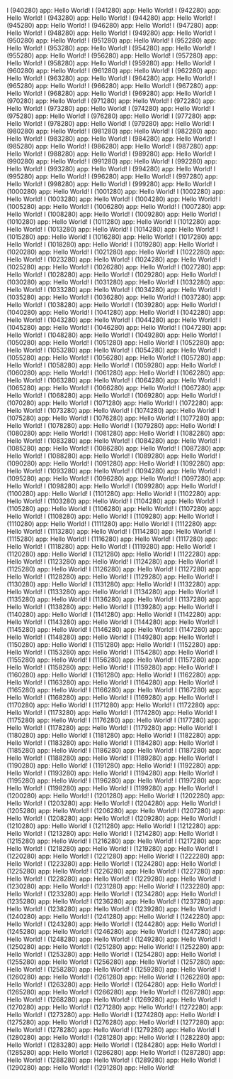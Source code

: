 I (940280) app: Hello World!
I (941280) app: Hello World!
I (942280) app: Hello World!
I (943280) app: Hello World!
I (944280) app: Hello World!
I (945280) app: Hello World!
I (946280) app: Hello World!
I (947280) app: Hello World!
I (948280) app: Hello World!
I (949280) app: Hello World!
I (950280) app: Hello World!
I (951280) app: Hello World!
I (952280) app: Hello World!
I (953280) app: Hello World!
I (954280) app: Hello World!
I (955280) app: Hello World!
I (956280) app: Hello World!
I (957280) app: Hello World!
I (958280) app: Hello World!
I (959280) app: Hello World!
I (960280) app: Hello World!
I (961280) app: Hello World!
I (962280) app: Hello World!
I (963280) app: Hello World!
I (964280) app: Hello World!
I (965280) app: Hello World!
I (966280) app: Hello World!
I (967280) app: Hello World!
I (968280) app: Hello World!
I (969280) app: Hello World!
I (970280) app: Hello World!
I (971280) app: Hello World!
I (972280) app: Hello World!
I (973280) app: Hello World!
I (974280) app: Hello World!
I (975280) app: Hello World!
I (976280) app: Hello World!
I (977280) app: Hello World!
I (978280) app: Hello World!
I (979280) app: Hello World!
I (980280) app: Hello World!
I (981280) app: Hello World!
I (982280) app: Hello World!
I (983280) app: Hello World!
I (984280) app: Hello World!
I (985280) app: Hello World!
I (986280) app: Hello World!
I (987280) app: Hello World!
I (988280) app: Hello World!
I (989280) app: Hello World!
I (990280) app: Hello World!
I (991280) app: Hello World!
I (992280) app: Hello World!
I (993280) app: Hello World!
I (994280) app: Hello World!
I (995280) app: Hello World!
I (996280) app: Hello World!
I (997280) app: Hello World!
I (998280) app: Hello World!
I (999280) app: Hello World!
I (1000280) app: Hello World!
I (1001280) app: Hello World!
I (1002280) app: Hello World!
I (1003280) app: Hello World!
I (1004280) app: Hello World!
I (1005280) app: Hello World!
I (1006280) app: Hello World!
I (1007280) app: Hello World!
I (1008280) app: Hello World!
I (1009280) app: Hello World!
I (1010280) app: Hello World!
I (1011280) app: Hello World!
I (1012280) app: Hello World!
I (1013280) app: Hello World!
I (1014280) app: Hello World!
I (1015280) app: Hello World!
I (1016280) app: Hello World!
I (1017280) app: Hello World!
I (1018280) app: Hello World!
I (1019280) app: Hello World!
I (1020280) app: Hello World!
I (1021280) app: Hello World!
I (1022280) app: Hello World!
I (1023280) app: Hello World!
I (1024280) app: Hello World!
I (1025280) app: Hello World!
I (1026280) app: Hello World!
I (1027280) app: Hello World!
I (1028280) app: Hello World!
I (1029280) app: Hello World!
I (1030280) app: Hello World!
I (1031280) app: Hello World!
I (1032280) app: Hello World!
I (1033280) app: Hello World!
I (1034280) app: Hello World!
I (1035280) app: Hello World!
I (1036280) app: Hello World!
I (1037280) app: Hello World!
I (1038280) app: Hello World!
I (1039280) app: Hello World!
I (1040280) app: Hello World!
I (1041280) app: Hello World!
I (1042280) app: Hello World!
I (1043280) app: Hello World!
I (1044280) app: Hello World!
I (1045280) app: Hello World!
I (1046280) app: Hello World!
I (1047280) app: Hello World!
I (1048280) app: Hello World!
I (1049280) app: Hello World!
I (1050280) app: Hello World!
I (1051280) app: Hello World!
I (1052280) app: Hello World!
I (1053280) app: Hello World!
I (1054280) app: Hello World!
I (1055280) app: Hello World!
I (1056280) app: Hello World!
I (1057280) app: Hello World!
I (1058280) app: Hello World!
I (1059280) app: Hello World!
I (1060280) app: Hello World!
I (1061280) app: Hello World!
I (1062280) app: Hello World!
I (1063280) app: Hello World!
I (1064280) app: Hello World!
I (1065280) app: Hello World!
I (1066280) app: Hello World!
I (1067280) app: Hello World!
I (1068280) app: Hello World!
I (1069280) app: Hello World!
I (1070280) app: Hello World!
I (1071280) app: Hello World!
I (1072280) app: Hello World!
I (1073280) app: Hello World!
I (1074280) app: Hello World!
I (1075280) app: Hello World!
I (1076280) app: Hello World!
I (1077280) app: Hello World!
I (1078280) app: Hello World!
I (1079280) app: Hello World!
I (1080280) app: Hello World!
I (1081280) app: Hello World!
I (1082280) app: Hello World!
I (1083280) app: Hello World!
I (1084280) app: Hello World!
I (1085280) app: Hello World!
I (1086280) app: Hello World!
I (1087280) app: Hello World!
I (1088280) app: Hello World!
I (1089280) app: Hello World!
I (1090280) app: Hello World!
I (1091280) app: Hello World!
I (1092280) app: Hello World!
I (1093280) app: Hello World!
I (1094280) app: Hello World!
I (1095280) app: Hello World!
I (1096280) app: Hello World!
I (1097280) app: Hello World!
I (1098280) app: Hello World!
I (1099280) app: Hello World!
I (1100280) app: Hello World!
I (1101280) app: Hello World!
I (1102280) app: Hello World!
I (1103280) app: Hello World!
I (1104280) app: Hello World!
I (1105280) app: Hello World!
I (1106280) app: Hello World!
I (1107280) app: Hello World!
I (1108280) app: Hello World!
I (1109280) app: Hello World!
I (1110280) app: Hello World!
I (1111280) app: Hello World!
I (1112280) app: Hello World!
I (1113280) app: Hello World!
I (1114280) app: Hello World!
I (1115280) app: Hello World!
I (1116280) app: Hello World!
I (1117280) app: Hello World!
I (1118280) app: Hello World!
I (1119280) app: Hello World!
I (1120280) app: Hello World!
I (1121280) app: Hello World!
I (1122280) app: Hello World!
I (1123280) app: Hello World!
I (1124280) app: Hello World!
I (1125280) app: Hello World!
I (1126280) app: Hello World!
I (1127280) app: Hello World!
I (1128280) app: Hello World!
I (1129280) app: Hello World!
I (1130280) app: Hello World!
I (1131280) app: Hello World!
I (1132280) app: Hello World!
I (1133280) app: Hello World!
I (1134280) app: Hello World!
I (1135280) app: Hello World!
I (1136280) app: Hello World!
I (1137280) app: Hello World!
I (1138280) app: Hello World!
I (1139280) app: Hello World!
I (1140280) app: Hello World!
I (1141280) app: Hello World!
I (1142280) app: Hello World!
I (1143280) app: Hello World!
I (1144280) app: Hello World!
I (1145280) app: Hello World!
I (1146280) app: Hello World!
I (1147280) app: Hello World!
I (1148280) app: Hello World!
I (1149280) app: Hello World!
I (1150280) app: Hello World!
I (1151280) app: Hello World!
I (1152280) app: Hello World!
I (1153280) app: Hello World!
I (1154280) app: Hello World!
I (1155280) app: Hello World!
I (1156280) app: Hello World!
I (1157280) app: Hello World!
I (1158280) app: Hello World!
I (1159280) app: Hello World!
I (1160280) app: Hello World!
I (1161280) app: Hello World!
I (1162280) app: Hello World!
I (1163280) app: Hello World!
I (1164280) app: Hello World!
I (1165280) app: Hello World!
I (1166280) app: Hello World!
I (1167280) app: Hello World!
I (1168280) app: Hello World!
I (1169280) app: Hello World!
I (1170280) app: Hello World!
I (1171280) app: Hello World!
I (1172280) app: Hello World!
I (1173280) app: Hello World!
I (1174280) app: Hello World!
I (1175280) app: Hello World!
I (1176280) app: Hello World!
I (1177280) app: Hello World!
I (1178280) app: Hello World!
I (1179280) app: Hello World!
I (1180280) app: Hello World!
I (1181280) app: Hello World!
I (1182280) app: Hello World!
I (1183280) app: Hello World!
I (1184280) app: Hello World!
I (1185280) app: Hello World!
I (1186280) app: Hello World!
I (1187280) app: Hello World!
I (1188280) app: Hello World!
I (1189280) app: Hello World!
I (1190280) app: Hello World!
I (1191280) app: Hello World!
I (1192280) app: Hello World!
I (1193280) app: Hello World!
I (1194280) app: Hello World!
I (1195280) app: Hello World!
I (1196280) app: Hello World!
I (1197280) app: Hello World!
I (1198280) app: Hello World!
I (1199280) app: Hello World!
I (1200280) app: Hello World!
I (1201280) app: Hello World!
I (1202280) app: Hello World!
I (1203280) app: Hello World!
I (1204280) app: Hello World!
I (1205280) app: Hello World!
I (1206280) app: Hello World!
I (1207280) app: Hello World!
I (1208280) app: Hello World!
I (1209280) app: Hello World!
I (1210280) app: Hello World!
I (1211280) app: Hello World!
I (1212280) app: Hello World!
I (1213280) app: Hello World!
I (1214280) app: Hello World!
I (1215280) app: Hello World!
I (1216280) app: Hello World!
I (1217280) app: Hello World!
I (1218280) app: Hello World!
I (1219280) app: Hello World!
I (1220280) app: Hello World!
I (1221280) app: Hello World!
I (1222280) app: Hello World!
I (1223280) app: Hello World!
I (1224280) app: Hello World!
I (1225280) app: Hello World!
I (1226280) app: Hello World!
I (1227280) app: Hello World!
I (1228280) app: Hello World!
I (1229280) app: Hello World!
I (1230280) app: Hello World!
I (1231280) app: Hello World!
I (1232280) app: Hello World!
I (1233280) app: Hello World!
I (1234280) app: Hello World!
I (1235280) app: Hello World!
I (1236280) app: Hello World!
I (1237280) app: Hello World!
I (1238280) app: Hello World!
I (1239280) app: Hello World!
I (1240280) app: Hello World!
I (1241280) app: Hello World!
I (1242280) app: Hello World!
I (1243280) app: Hello World!
I (1244280) app: Hello World!
I (1245280) app: Hello World!
I (1246280) app: Hello World!
I (1247280) app: Hello World!
I (1248280) app: Hello World!
I (1249280) app: Hello World!
I (1250280) app: Hello World!
I (1251280) app: Hello World!
I (1252280) app: Hello World!
I (1253280) app: Hello World!
I (1254280) app: Hello World!
I (1255280) app: Hello World!
I (1256280) app: Hello World!
I (1257280) app: Hello World!
I (1258280) app: Hello World!
I (1259280) app: Hello World!
I (1260280) app: Hello World!
I (1261280) app: Hello World!
I (1262280) app: Hello World!
I (1263280) app: Hello World!
I (1264280) app: Hello World!
I (1265280) app: Hello World!
I (1266280) app: Hello World!
I (1267280) app: Hello World!
I (1268280) app: Hello World!
I (1269280) app: Hello World!
I (1270280) app: Hello World!
I (1271280) app: Hello World!
I (1272280) app: Hello World!
I (1273280) app: Hello World!
I (1274280) app: Hello World!
I (1275280) app: Hello World!
I (1276280) app: Hello World!
I (1277280) app: Hello World!
I (1278280) app: Hello World!
I (1279280) app: Hello World!
I (1280280) app: Hello World!
I (1281280) app: Hello World!
I (1282280) app: Hello World!
I (1283280) app: Hello World!
I (1284280) app: Hello World!
I (1285280) app: Hello World!
I (1286280) app: Hello World!
I (1287280) app: Hello World!
I (1288280) app: Hello World!
I (1289280) app: Hello World!
I (1290280) app: Hello World!
I (1291280) app: Hello World!
